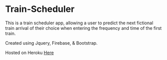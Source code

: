 # Train-Scheduler

This is a train scheduler app, allowing a user to predict the next fictional train arrival of their choice when entering the frequency and time of the first train. 

Created using Jquery, Firebase, & Bootstrap. 

Hosted on Heroku [Here](https://serene-river-28997.herokuapp.com/)